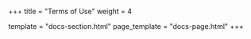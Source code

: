 +++
title = "Terms of Use"
weight = 4

template = "docs-section.html"
page_template = "docs-page.html"
+++

